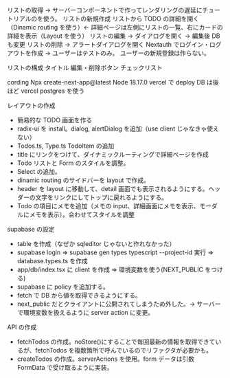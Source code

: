 リストの取得 → サーバーコンポーネントで作ってレンダリングの遅延にチュートリアルのを使う。
リストの新規作成
リストから TODO の詳細を開く（Dinamic routing を使う）← 詳細ページは左側にリストの一覧、右にカードの詳細を表示（Layout を使う）
リストの編集 → ダイアログを開く → 編集後 DB も変更
リストの削除 → アラートダイアログを開く
Nextauth でログイン・ログアウトを作成 → ユーザーはテストのみ。
ユーザーの新規登録は作らない。

リストの構成
タイトル
編集・削除ボタン
チェックリスト

cording
Npx create-next-app@latest
Node 18.17.0
vercel で deploy
DB は後ほど vercel postgres を使う

レイアウトの作成

- 簡易的な TODO 画面を作る
- radix-ui を install。dialog, alertDialog を追加（use client じゃなきゃ使えない）
- Todos.ts, Type.ts TodoItem の追加
- title にリンクをつけて、ダイナミックルーティングで詳細ページを作成
- Todo リストと Form のスタイルを調整。
- Select の追加。
- dinamic routing のサイドバーを layout で作成。
- header を layout に移動して、detail 画面でも表示されるようにする。ヘッダーの文字をリンクにしてトップに戻れるようにする。
- Todo の項目にメモを追加（メモの input、詳細画面にメモを表示、モーダルにメモを表示）。合わせてスタイルを調整

supabase の設定

- table を作成（なぜか sqleditor じゃないと作れなかった）
- supabase login => supabase gen types typescript --project-id 実行 => database.types.ts を作成
- app/db/index.tsx に client を作成 => 環境変数を使う(NEXT_PUBLIC をつける)
- supabase に policy を追加する。
- fetch で DB から値を取得できるようにする。
- next_public だとクライアントに公開されてしまうため外した。→ サーバーで環境変数を扱えるように server action に変更。

API の作成

- fetchTodos の作成。noStore()にすることで毎回最新の情報を取得できているが、fetchTodos を複数箇所で呼んでいるのでリファクタが必要かも。
- createTodos の作成。serverAcrions を使用。form データは引数 FormData で受け取るように実装。

